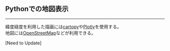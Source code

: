 
## Pythonでの地図表示
---
緯度経度を利用した描画には[cartopy](https://scitools.org.uk/cartopy/docs/latest/)や[Plotly](https://plot.ly/python/maps/)を使用する。  
地図には[OpenStreetMap](https://www.openstreetmap.org/)などが利用できる。

[Need to Update]
